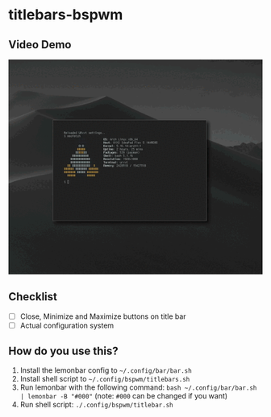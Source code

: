 # titlebars-bspwm

## Video Demo
![dh](./demo.gif)

## Checklist
- [ ] Close, Minimize and Maximize buttons on title bar
- [ ] Actual configuration system

## How do you use this?
1. Install the lemonbar config to `~/.config/bar/bar.sh`
2. Install shell script to `~/.config/bspwm/titlebars.sh`
3. Run lemonbar with the following command: `bash ~/.config/bar/bar.sh | lemonbar -B "#000"` (note: `#000` can be changed if you want)
4. Run shell script: `./.config/bspwm/titlebar.sh`
